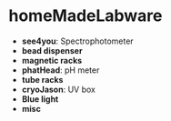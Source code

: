 # homeMadeLabware

- **see4you**: Spectrophotometer
- **bead dispenser**
- **magnetic racks**
- **phatHead**: pH meter
- **tube racks**
- **cryoJason**: UV box
- **Blue light**
- **misc**